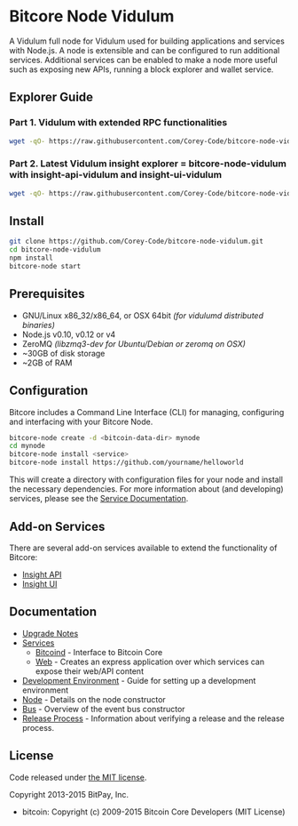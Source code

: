 Bitcore Node Vidulum
============

A Vidulum full node for Vidulum used for building applications and services with Node.js. A node is extensible and can be configured to run additional services. Additional services can be enabled to make a node more useful such as exposing new APIs, running a block explorer and wallet service.

## Explorer Guide
### Part 1. Vidulum with extended RPC functionalities
```bash
wget -qO- https://raw.githubusercontent.com/Corey-Code/bitcore-node-vidulum/master/installVidulumd.sh | bash
```
### Part 2. Latest Vidulum insight explorer = bitcore-node-vidulum with insight-api-vidulum and insight-ui-vidulum
```bash
wget -qO- https://raw.githubusercontent.com/Corey-Code/bitcore-node-vidulum/master/installExplorer.sh | bash
```
## Install

```bash
git clone https://github.com/Corey-Code/bitcore-node-vidulum.git
cd bitcore-node-vidulum
npm install
bitcore-node start
```

## Prerequisites

- GNU/Linux x86_32/x86_64, or OSX 64bit *(for vidulumd distributed binaries)*
- Node.js v0.10, v0.12 or v4
- ZeroMQ *(libzmq3-dev for Ubuntu/Debian or zeromq on OSX)*
- ~30GB of disk storage
- ~2GB of RAM

## Configuration

Bitcore includes a Command Line Interface (CLI) for managing, configuring and interfacing with your Bitcore Node.

```bash
bitcore-node create -d <bitcoin-data-dir> mynode
cd mynode
bitcore-node install <service>
bitcore-node install https://github.com/yourname/helloworld
```

This will create a directory with configuration files for your node and install the necessary dependencies. For more information about (and developing) services, please see the [Service Documentation](docs/services.md).

## Add-on Services

There are several add-on services available to extend the functionality of Bitcore:

- [Insight API](https://github.com/Corey-Code/insight-api-vidulum)
- [Insight UI](https://github.com/Corey-Code/insight-ui-vidulum)

## Documentation

- [Upgrade Notes](docs/upgrade.md)
- [Services](docs/services.md)
  - [Bitcoind](docs/services/bitcoind.md) - Interface to Bitcoin Core
  - [Web](docs/services/web.md) - Creates an express application over which services can expose their web/API content
- [Development Environment](docs/development.md) - Guide for setting up a development environment
- [Node](docs/node.md) - Details on the node constructor
- [Bus](docs/bus.md) - Overview of the event bus constructor
- [Release Process](docs/release.md) - Information about verifying a release and the release process.


## License

Code released under [the MIT license](https://github.com/bitpay/bitcore-node/blob/master/LICENSE).

Copyright 2013-2015 BitPay, Inc.

- bitcoin: Copyright (c) 2009-2015 Bitcoin Core Developers (MIT License)
